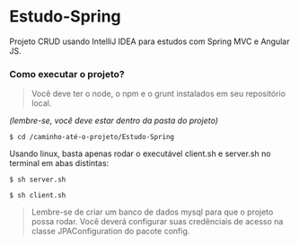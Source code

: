# Estudo-Spring
Projeto CRUD usando IntelliJ IDEA para estudos com Spring MVC e Angular JS.

### Como executar o projeto?
> Você deve ter o node, o npm e o grunt instalados em seu repositório local.

*(lembre-se, você deve estar dentro da pasta do projeto)*
```shell
$ cd /caminho-até-o-projeto/Estudo-Spring
```

Usando linux, basta apenas rodar o executável client.sh e server.sh no terminal em abas distintas: 
```shell
$ sh server.sh
```
```shell
$ sh client.sh
```

> Lembre-se de criar um banco de dados mysql para que o projeto possa rodar. Você deverá configurar suas credênciais de acesso na classe JPAConfiguration do pacote config.


